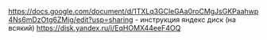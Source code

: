 https://docs.google.com/document/d/1TXLq3GCleGAa0roCMgJsGKPaahwp4Ns6mDzOtg6ZMig/edit?usp=sharing - инструкция
яндекс диск (на всякий) https://disk.yandex.ru/i/EqHOMX44eeF4OQ
